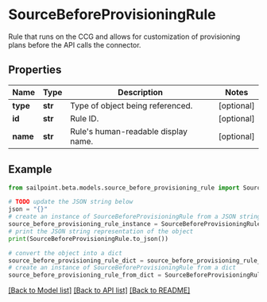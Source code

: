 # SourceBeforeProvisioningRule

Rule that runs on the CCG and allows for customization of provisioning plans before the API calls the connector. 

## Properties

Name | Type | Description | Notes
------------ | ------------- | ------------- | -------------
**type** | **str** | Type of object being referenced. | [optional] 
**id** | **str** | Rule ID. | [optional] 
**name** | **str** | Rule&#39;s human-readable display name. | [optional] 

## Example

```python
from sailpoint.beta.models.source_before_provisioning_rule import SourceBeforeProvisioningRule

# TODO update the JSON string below
json = "{}"
# create an instance of SourceBeforeProvisioningRule from a JSON string
source_before_provisioning_rule_instance = SourceBeforeProvisioningRule.from_json(json)
# print the JSON string representation of the object
print(SourceBeforeProvisioningRule.to_json())

# convert the object into a dict
source_before_provisioning_rule_dict = source_before_provisioning_rule_instance.to_dict()
# create an instance of SourceBeforeProvisioningRule from a dict
source_before_provisioning_rule_from_dict = SourceBeforeProvisioningRule.from_dict(source_before_provisioning_rule_dict)
```
[[Back to Model list]](../README.md#documentation-for-models) [[Back to API list]](../README.md#documentation-for-api-endpoints) [[Back to README]](../README.md)


